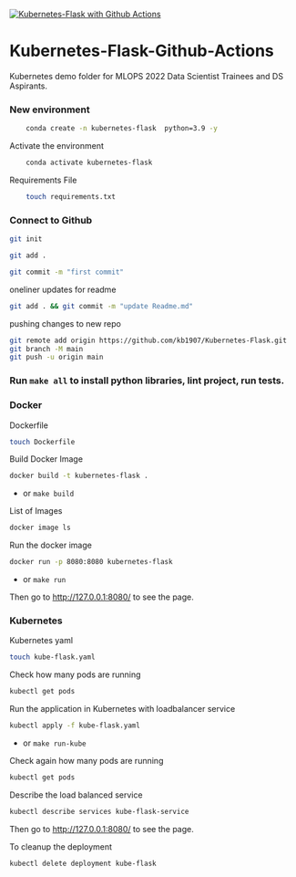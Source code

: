 [![Kubernetes-Flask with Github Actions](https://github.com/kb1907/Kubernetes-Flask/actions/workflows/main.yml/badge.svg)](https://github.com/kb1907/Kubernetes-Flask/actions/workflows/main.yml)

# Kubernetes-Flask-Github-Actions

Kubernetes demo folder for MLOPS 2022 Data Scientist Trainees and DS Aspirants.

### New environment

```bash
    conda create -n kubernetes-flask  python=3.9 -y
```

Activate the environment

```bash
    conda activate kubernetes-flask
```

Requirements File

```bash
    touch requirements.txt
```

### Connect to Github

```bash
git init
```

```bash
git add .
```

```bash
git commit -m "first commit"
```

oneliner updates for readme

```bash
git add . && git commit -m "update Readme.md"
```

pushing changes to new repo

```bash
git remote add origin https://github.com/kb1907/Kubernetes-Flask.git
git branch -M main
git push -u origin main
```

### Run `make all` to install python libraries, lint project, run tests.

### Docker

Dockerfile

```bash
touch Dockerfile
```

Build Docker Image

```bash
docker build -t kubernetes-flask .
```

- or `make build`

List of Images

```bash
docker image ls
```

Run the docker image

```bash
docker run -p 8080:8080 kubernetes-flask
```

- or `make run`

Then go to http://127.0.0.1:8080/ to see the page.

### Kubernetes

Kubernetes yaml

```bash
touch kube-flask.yaml
```

Check how many pods are running

```bash
kubectl get pods
```

Run the application in Kubernetes with loadbalancer service

```bash
kubectl apply -f kube-flask.yaml
```

- or `make run-kube`

Check again how many pods are running

```bash
kubectl get pods
```

Describe the load balanced service

```bash
kubectl describe services kube-flask-service
```

Then go to http://127.0.0.1:8080/ to see the page.

To cleanup the deployment

```bash
kubectl delete deployment kube-flask
```

